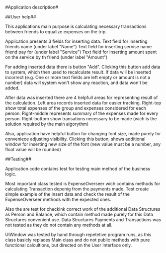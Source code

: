 #Application description#

##User help##

This applications main purpose is calculating necessary transactions between friends to equalize expenses on the trip.

Application presents 3 fields for inserting data.
Text field for inserting friends name (under label "Name")
Text field for inserting servise name friend pay for (under label "Service")
Text field for inserting amount spent on the service by th friend (under label "Amount")

For adding inserted data there is button "Add". Clicking this button add data to system, which then used to recalculate result.
If data will be inserted incorrect (e.g. One or more text fields are left empty or amount is not a number) data will system won't show any reaction, and data won't be added.

After data was inserted there are 4 helpfull areas for representing result of the calculation.
Left area records inserted data for easier tracking.
Right-top show total expenses of the group and expenses considered for each person.
Right-middle represents summary of the expenses made for every person.
Right-bottom show transations necessary to be made (wich is the solution required by the main algorythm)

Also, application have helpful button for changing font size, made purely for conveniece adjusting visibility.
Clicking this button, shows additional window for inserting new size of the font (new value must be a number, any float value will be rounded)

##Testing##

Application code contains test for testing main method of the business logic.

Most important class tested is ExpenseOverseer wich contains methods for calculating Transaction depenig from the payments made.
Test create simple example of the insert data and check the result of the ExpenseOverseer methods with the expected ones.

Also the are test for checkink correct work of the additional Data Structures as Person and Balance, which contain method made purely for this Data Structures convenient use. 
Data Structures Payments and Transactions was not tested as they do not contain any methods at all.

UIWindow was tested by hand through repetetive program runs, as this class basicly replaces Main class and do not public methods with pure functional calcultions, but directed on the User Interface only.
